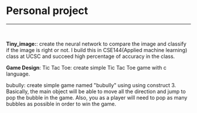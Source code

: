 <h1> Personal project </h1>
<hr size = "3">
<br>

**Tiny_image:**: create the neural network to compare the image and classify if the image is right or not. I build this in CSE144(Applied machine learning) class at UCSC and succeed high percentage of accuracy in the class.

**Game Design**: 
Tic Tac Toe: create simple Tic Tac Toe game with c language.

bubully: create simple game named "bubully" using using construct 3. Basically, the main object will be able to move all the direction and jump to pop the bubble in the game. Also, you as a player will need to pop as many bubbles as possible in order to win the game. 
